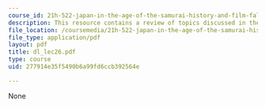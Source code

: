 ```yaml
---
course_id: 21h-522-japan-in-the-age-of-the-samurai-history-and-film-fall-2006
description: This resource contains a review of topics discussed in the course.
file_location: /coursemedia/21h-522-japan-in-the-age-of-the-samurai-history-and-film-fall-2006/277914e35f5490b6a99fd6ccb392564e_dl_lec26.pdf
file_type: application/pdf
layout: pdf
title: dl_lec26.pdf
type: course
uid: 277914e35f5490b6a99fd6ccb392564e

---
```

None
